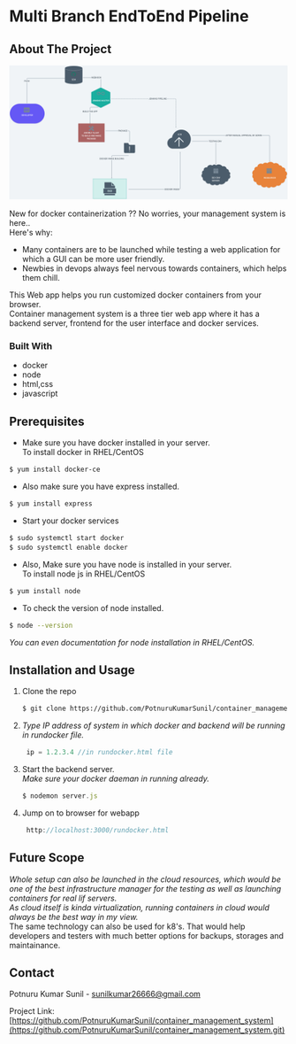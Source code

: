# Multi Branch EndToEnd Pipeline
<!-- ABOUT THE PROJECT -->
## About The Project
![alt text](https://github.com/PotnuruKumarSunil/multi-branch/blob/dev/EndtoEndPipeline.png)


New for docker containerization ??
No worries, your management system is here.. <br />
Here's why:
* Many containers are to be launched while testing a web application for which a GUI can be more user friendly.
* Newbies in devops always feel nervous towards containers, which helps them chill.

This Web app helps you run customized docker containers from your browser.<br />
Container management system is a three tier web app where it has a backend server, frontend for the user interface and docker services.<br />


### Built With
* docker
* node
* html,css
* javascript

## Prerequisites
* Make sure you have docker installed in your server.<br />
To install docker in RHEL/CentOS

```bash
$ yum install docker-ce
```
* Also make sure you have express installed.
```bash
$ yum install express
```
* Start your docker services
```bash
$ sudo systemctl start docker
$ sudo systemctl enable docker
```
* Also, Make sure you have node is installed in your server.<br />
To install node js in RHEL/CentOS

```bash
$ yum install node
```
* To check the version of node installed.
```bash
$ node --version
```
_You can even documentation for node installation in RHEL/CentOS._
## Installation and Usage

1. Clone the repo
   ```sh
   $ git clone https://github.com/PotnuruKumarSunil/container_management_system.git
   ```
2. _Type IP address of system in which docker and backend will be running in rundocker file._
   ```js
    ip = 1.2.3.4 //in rundocker.html file
   ```
  
3. Start the backend server.<br />
  _Make sure your docker daeman in running already._
   ```js
   $ nodemon server.js
   ```
4. Jump on to browser for webapp
   ```js
    http://localhost:3000/rundocker.html
   ```

## Future Scope
_Whole setup can also be launched in the cloud resources, which would be one of the best infrastructure manager for the testing as well as launching containers for real lif servers.<br />
As cloud itself is kinda virtualization, running containers in cloud would always be the best way in my view._<br />
The same technology can also be used for k8's. That would help developers and testers with much better options for backups, storages and maintainance.

## Contact
Potnuru Kumar Sunil - sunilkumar26666@gmail.com

Project Link: [https://github.com/PotnuruKumarSunil/container_management_system](https://github.com/PotnuruKumarSunil/container_management_system.git)


